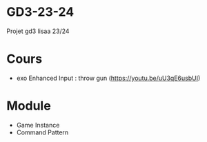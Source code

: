 # GD3-23-24
Projet gd3 lisaa 23/24

# Cours
- exo Enhanced Input : throw gun (https://youtu.be/uU3qE6usbUI)

# Module
- Game Instance
- Command Pattern
